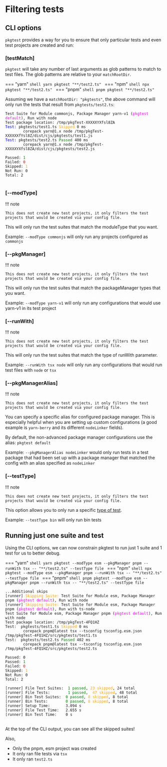 # Filtering tests

## CLI options

`pkgtest` provides a way for you to ensure that only particular tests and even test projects are created and run:

### [testMatch]

`pkgtest` will take any number of last arguments as glob patterns to match to test files.  The glob patterns are relative to your `matchRootDir`.

=== "yarn"
    ```shell
    yarn pkgtest "**/test2.ts"
    ```
=== "npm"
    ```shell
    npx pkgtest "**/test2.ts"
    ```
=== "pnpm"
    ```shell
    pnpm pkgtest "**/test2.ts"
    ```

Assuming we have a `matchRootDir: "pkgtests"`, the above command will only run the tests that result from `pkgtests/test2.ts`:

<pre>
<code>Test Suite for Module commonjs, Package Manager yarn-v1 (<span style="color:magenta">pkgtest default</span>), Run with node
Test package location: /tmp/pkgTest-XXXXXYXfsl8ZA
<span style="color:blue">Test:</span> pkgtests/test1.ts <span style="color:orange">Skipped</span> 0 ms
        corepack yarn@1.x node /tmp/pkgTest-XXXXXXfYsl8Z/dist/cjs/pkgtests/test1.js
<span style="color:blue">Test:</span> pkgtests/test2.ts <span style="color:green">Passed</span> 400 ms
        corepack yarn@1.x node /tmp/pkgTest-XXXXXYXfsl8ZA/dist/cjs/pkgtests/test2.js

Passed: <span style="color:green">1</span>
Failed: <span style="color:red">0</span>
Skipped: <span style="color:orange">1</span>
Not Run: 0
Total: 2
</code>
</pre>

### [--modType]

!!! note

    This does not create new test projects, it only filters the test projects that would be created via your config file.

This will only run the test suites that match the moduleType that you want.

Example: `--modType commonjs` will only run any projects configured as `commonjs`

### [--pkgManager]

!!! note

    This does not create new test projects, it only filters the test projects that would be created via your config file.

This will only run the test suites that match the packageManager types that you want.

Example: `--modType yarn-v1` will only run any configurations that would use yarn-v1 in its test project

### [--runWith]

!!! note

    This does not create new test projects, it only filters the test projects that would be created via your config file.

This will only run the test suites that match the type of runWith parameter.

Example: `--runWith tsx node` will only run any configurations that would run test files with `node` or `tsx`

### [--pkgManagerAlias]

!!! note

    This does not create new test projects, it only filters the test projects that would be created via your config file.

You can specify a specific alias for configured package manager. This is especially helpful when you are setting up custom configurations (a good example is `yarn-berry` and its different `nodeLinker` fields).

By default, the non-advanced package manager configurations use the alias: `pkgtest default`

Example: `--pkgManagerAlias nodeLinker` would only run tests in a test package that had been set up with a package manager that matched the config 
with an alias specified as `nodeLinker`

### [--testType]

!!! note

    This does not create new test projects, it only filters the test projects that would be created via your config file.

This option allows you to only run a specific [type of test](./1-test-types.md).

Example: `--testType bin` will only run bin tests

## Running just one suite and test

Using the CLI options, we can now constrain pkgtest to run just 1 suite and 1 test for us to better debug.

=== "yarn"
    ```shell
    yarn pkgtest --modType esm --pkgManager pnpm --runWith tsx -- "**/test2.ts" --testType file
    ```
=== "npm"
    ```shell
    npx pkgtest --modType esm --pkgManager pnpm --runWith tsx -- "**/test2.ts" --testType file
    ```
=== "pnpm"
    ```shell
    pnpm pkgtest --modType esm --pkgManager pnpm --runWith tsx -- "**/test2.ts" --testType file
    ```

<pre>
<code>...Additional skips
[runner] <span style="color:orange">Skipping Suite:</span> Test Suite for Module esm, Package Manager pnpm (<span style="color:magenta">pkgtest default</span>), Run with node
[runner] <span style="color:orange">Skipping Suite:</span> Test Suite for Module esm, Package Manager pnpm (<span style="color:magenta">pkgtest default</span>), Run with ts-node
Test Suite for Module esm, Package Manager pnpm (<span style="color:magenta">pkgtest default</span>), Run with node
Test package location: /tmp/pkgTest-4FQ1HZ
Test:  pkgtests/test1.ts <span style="color:orange">Skipped</span> 0 ms
        corepack pnpm@latest tsx --tsconfig tsconfig.esm.json /tmp/pkgTest-4FQ1HZ/src/pkgtests/test1.ts
Test:  pkgtests/test2.ts <span style="color:green">Passed</span> 402 ms
        corepack pnpm@latest tsx --tsconfig tsconfig.esm.json /tmp/pkgTest-4FQ1HZ/src/pkgtests/test2.ts

Passed: 0
Passed: <span style="color:green">1</span>
Failed: <span style="color:red">0</span>
Skipped: <span style="color:orange">1</span>
Not Run: 0
Total: 2

[runner] File Test Suites:  <span style="color:green">1 passed</span>, <span style="color:orange">23 skipped</span>, 24 total
[runner] File Tests:        <span style="color:green">1 passed</span>,  <span style="color:orange">47 skipped</span>, 48 total
[runner] Bin Test Suites:  <span style="color:green">0 passed</span>, <span style="color:orange">8 skipped</span>, 8 total
[runner] Bin Tests:        <span style="color:green">0 passed</span>, <span style="color:orange">8 skipped</span>, 8 total
[runner] Setup Time:       3.094 s
[runner] File Test Time:   2.655 s
[runner] Bin Test Time:    0 s
</code>
</pre>

At the top of the CLI output, you can see all the skipped suites!

Also,

* Only the pnpm, esm project was created
* It only ran file tests via `tsx`
* It only ran `test2.ts`